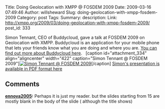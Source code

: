 Title: Doing Geolocation with XMPP @ FOSDEM 2009
Date: 2009-03-16 07:49:46
Author: willsheward
Slug: doing-geolocation-with-xmpp-fosdem-2009
Category: post
Tags: 
Summary: description:
Link: http://xmpp.org/2009/03/doing-geolocation-with-xmpp-fosdem-2009/
post_id: 333


Simon Tennant, CEO of Buddycloud, gave a talk at FOSDEM 2009 on Geolocation with XMPP. Buddycloud is an application for your mobile phone that lets your friends know what you are doing and where you are. [You can find out more about Buddycloud here](http://www.buddycloud.com).   [caption id="attachment_334" align="aligncenter" width="422" caption="Simon Tennant @ FOSDEM 2009"][![Simon Tennant @ FOSDEM 2009](http://stage.xmpp.org/wp-content/uploads/2009/03/buddycloud.jpg)](http://stage.xmpp.org/?attachment_id=334)[/caption] [Simon's presentation is available in PDF format here](http://stage.xmpp.org/?attachment_id=335)

## Comments

**[ennova2005](#26 "2009-03-16 09:45:17"):** Perhaps it is just my reader. but the slides starting from 15 are mostly blank in the body of the slide ( although the title shows)

